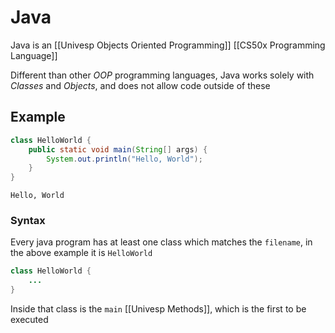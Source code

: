 # Java
Java is an [[Univesp Objects Oriented Programming]] [[CS50x Programming Language]]  

Different than other *OOP* programming languages, Java works solely with *Classes* and *Objects*, and does not allow code outside of these

## Example
```java
class HelloWorld {
    public static void main(String[] args) {
        System.out.println("Hello, World");
    }    
}
```
```
Hello, World
```

### Syntax
Every java program has at least one class which matches the `filename`, in the above example it is `HelloWorld`
```java
class HelloWorld {
    ...
}
```

Inside that class is the `main` [[Univesp Methods]], which is the first to be executed
